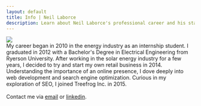 ```yaml
---
layout: default
title: Info | Neil Laborce
description: Learn about Neil Laborce's professional career and his start into SEO.
---
```

<img src="{{ site.baseurl }}/images/neillaborce-info.jpg">
<br>My career began in 2010 in the energy industry as an internship student. I graduated in 2012 with a Bachelor's Degree in Electrical Engineering from Ryerson University. After working in the solar energy industry for a few years, I decided to try and start my own retail business in 2014. Understanding the importance of an online presence, I dove deeply into web development and search engine optimization. Curious in my exploration of SEO, I joined Treefrog Inc. in 2015.
<br>
<br>Contact me via <a href="mailto:neil@treefrog.ca">email</a> or <a href="https://ca.linkedin.com/in/rnlaborce">linkedin</a>.
<br>
<br>
